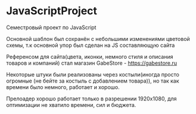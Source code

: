 # JavaScriptProject
Cеместровый проект по JavaScript

Основной шаблон был сохранён с небольшими изменениями цветовой схемы, т.к основной упор был сделан на JS составляющую сайта

Референсом для сайта(цвета, иконки, немного стиля и описания товаров и компаний) стал магазин GabeStore - https://gabestore.ru

Некоторые штуки были реализованы через костыли(иногда просто огромные (не бейте за костыль с добавлением товара)), но так как времени было немного, работает и хорошо.

Прелоадер хорошо работает только в разрешении 1920x1080, для оптимизации не хватило времени, сил и бюджета.
